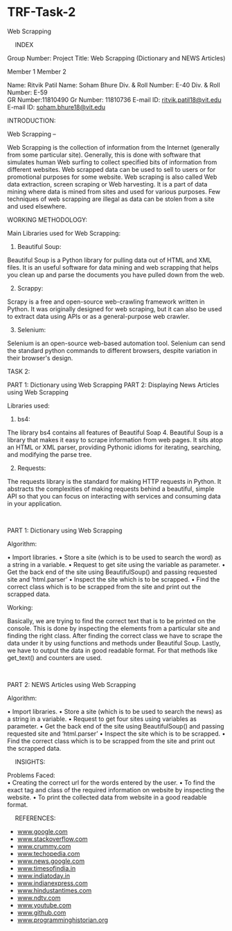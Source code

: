 # TRF-Task-2

Web Scrapping

 
INDEX

Group Number: 
Project Title: Web Scrapping (Dictionary and NEWS Articles)

Member 1						Member 2

Name: Ritvik Patil						Name: Soham Bhure
Div. & Roll Number: E-40					Div. & Roll Number: E-59	
GR Number:11810490					Gr Number: 11810736
E-mail ID: ritvik.patil18@vit.edu				E-mail ID: soham.bhure18@vit.edu




INTRODUCTION:

Web Scrapping –

Web Scrapping is the collection of information from the Internet (generally from some particular site). Generally, this is done with software that simulates human Web surfing to collect specified bits of information from different websites.
Web scrapped data can be used to sell to users or for promotional purposes for some website. Web scraping is also called Web data extraction, screen scraping or Web harvesting. 
It is a part of data mining where data is mined from sites and used for various purposes. Few techniques of web scrapping are illegal as data can be stolen from a site and used elsewhere. 




WORKING METHODOLOGY:

Main Libraries used for Web Scrapping:
1.	Beautiful Soup:

Beautiful Soup is a Python library for pulling data out of HTML and XML files. It is an useful software for data mining and web scrapping that helps you clean up and parse the documents you have pulled down from the web.


2.	Scrappy:

Scrapy is a free and open-source web-crawling framework written in Python. It was originally designed for web scraping, but it can also be used to extract data using APIs or as a general-purpose web crawler.

3.	Selenium:

Selenium is an open-source web-based automation tool. Selenium can send the standard python commands to different browsers, despite variation in their browser's design.





TASK 2:

PART 1: Dictionary using Web Scrapping
PART 2: Displaying News Articles using Web Scrapping 


Libraries used:

1.	bs4:

The library bs4 contains all features of Beautiful Soap 4. Beautiful Soup is a library that makes it easy to scrape information from web pages. It sits atop an HTML or XML parser, providing Pythonic idioms for iterating, searching, and modifying the parse tree.
 
2.	Requests:

The requests library is the  standard for making HTTP requests in Python. It abstracts the complexities of making requests behind a beautiful, simple API so that you can focus on interacting with services and consuming data in your application.



 


PART 1: Dictionary using Web Scrapping

Algorithm:

•	Import libraries.
•	Store a site (which is to be used to search the word) as a string in a variable.
•	Request to get site using the variable as parameter.
•	Get the back end of the site using BeautifulSoup() and passing requested site and ‘html.parser’
•	Inspect the site which is to be scrapped.
•	Find the correct class which is to be scrapped from the site and print out the scrapped data.	  


Working:
 
Basically, we are trying to find the correct text that is to be printed on the console. This is done by inspecting the elements from a particular site and finding the right class.
After finding the correct class we have to scrape the data under it by using functions and methods under Beautiful Soup.
Lastly, we have to output the data in good readable format. For that methods like get_text() and counters are used.

 
  

PART 2: NEWS Articles using Web Scrapping

Algorithm:

•	Import libraries.
•	Store a site (which is to be used to search the news) as a string in a variable.
•	Request to get four sites using variables as parameter.
•	Get the back end of the site using BeautifulSoup() and passing requested site and ‘html.parser’
•	Inspect the site which is to be scrapped.
•	Find the correct class which is to be scrapped from the site and print out the scrapped data.	  

 
INSIGHTS:

Problems Faced:  
•	Creating the correct url for the words entered by the user.
•	To find the exact tag and class of the required information on website by inspecting the website.
•	To print the collected data from website in a good readable format. 
 

 
 
REFERENCES:


-	www.google.com
-	www.stackoverflow.com
-	www.crummy.com
-	www.techopedia.com
-	www.news.google.com
-	www.timesofindia.in
-	www.indiatoday.in
-	www.indianexpress.com
-	www.hindustantimes.com
-	www.ndtv.com
-	www.youtube.com
-	www.github.com
-	www.programminghistorian.org


